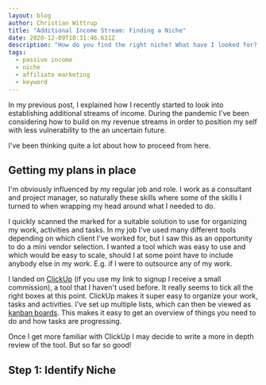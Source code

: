 ```yaml
---
layout: blog
author: Christian Wittrup
title: "Additional Income Stream: Finding a Niche"
date: 2020-12-09T10:31:46.631Z
description: "How do you find the right niche? What have I looked for? "
tags:
  - passive income
  - niche
  - affiliate marketing
  - keyword
---
```

In my previous post, I explained how I recently started to look into establishing additional streams of income. During the pandemic I've been considering how to build on my revenue streams in order to position my self with less vulnerability to the an uncertain future. 

I've been thinking quite a lot about how to proceed from here. 

## Getting my plans in place

I'm obviously influenced by my regular job and role. I work as a consultant and project manager, so naturally these skills where some of the skills I turned to when wrapping my head around what I needed to do.

I quickly scanned the marked for a suitable solution to use for organizing my work, activities and tasks. In my job I've used many different tools depending on which client I've worked for, but I saw this as an opportunity to do a mini vendor selection. I wanted a tool which was easy to use and which would be easy to scale, should I at some point have to include anybody else in my work. E.g. if I were to outsource any of my work.

I landed on [ClickUp](http://wittrup.link/clickup) (if you use my link to signup I receive a small commission), a tool that I haven't used before. It really seems to tick all the right boxes at this point. ClickUp makes it super easy to organize your work, tasks and activities. I've set up multiple lists, which can then be viewed as [kanban boards](https://en.wikipedia.org/wiki/Kanban_board). This makes it easy to get an overview of things you need to do and how tasks are progressing.

Once I get more familiar with ClickUp I may decide to write a more in depth review of the tool. But so far so good!

## Step 1: Identify Niche